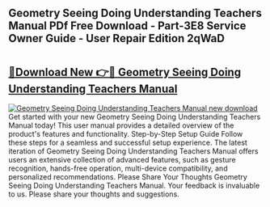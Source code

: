 ## Geometry Seeing Doing Understanding Teachers Manual PDf Free Download - Part-3E8 Service Owner Guide - User Repair Edition 2qWaD

# <h2><a href="http://bc76607.oget.top/?id=Geometry+Seeing+Doing+Understanding+Teachers+Manual">🔗Download New 👉🔴 Geometry Seeing Doing Understanding Teachers Manual</a></h2>

[![Geometry Seeing Doing Understanding Teachers Manual new download](https://i.imgur.com/5g1atiW.png)](http://bc76607.oget.top/?id=Geometry+Seeing+Doing+Understanding+Teachers+Manual)
Get started with your new Geometry Seeing Doing Understanding Teachers Manual today! This user manual provides a detailed overview of the product's features and functionality. Step-by-Step Setup Guide Follow these steps for a seamless and successful setup experience. The latest iteration of Geometry Seeing Doing Understanding Teachers Manual offers users an extensive collection of advanced features, such as gesture recognition, hands-free operation, multi-device compatibility, and personalized recommendations. Please Share Your Thoughts Geometry Seeing Doing Understanding Teachers Manual. Your feedback is invaluable to us. Please share your thoughts and suggestions.
